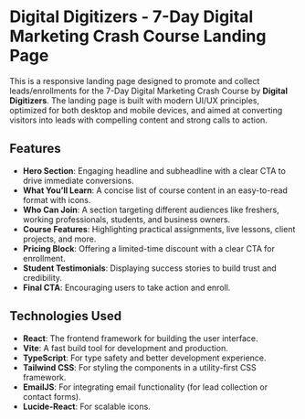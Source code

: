 # Digital Digitizers - 7-Day Digital Marketing Crash Course Landing Page

This is a responsive landing page designed to promote and collect leads/enrollments for the 7-Day Digital Marketing Crash Course by **Digital Digitizers**. The landing page is built with modern UI/UX principles, optimized for both desktop and mobile devices, and aimed at converting visitors into leads with compelling content and strong calls to action.

## Features
- **Hero Section**: Engaging headline and subheadline with a clear CTA to drive immediate conversions.
- **What You’ll Learn**: A concise list of course content in an easy-to-read format with icons.
- **Who Can Join**: A section targeting different audiences like freshers, working professionals, students, and business owners.
- **Course Features**: Highlighting practical assignments, live lessons, client projects, and more.
- **Pricing Block**: Offering a limited-time discount with a clear CTA for enrollment.
- **Student Testimonials**: Displaying success stories to build trust and credibility.
- **Final CTA**: Encouraging users to take action and enroll.

## Technologies Used
- **React**: The frontend framework for building the user interface.
- **Vite**: A fast build tool for development and production.
- **TypeScript**: For type safety and better development experience.
- **Tailwind CSS**: For styling the components in a utility-first CSS framework.
- **EmailJS**: For integrating email functionality (for lead collection or contact forms).
- **Lucide-React**: For scalable icons.
